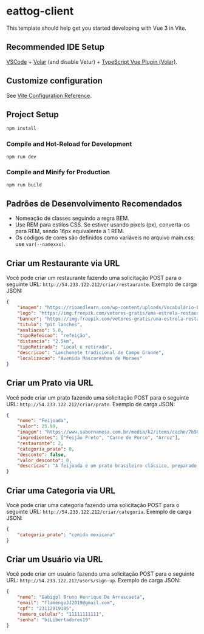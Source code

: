 # eattog-client

This template should help get you started developing with Vue 3 in Vite.

## Recommended IDE Setup

[VSCode](https://code.visualstudio.com/) + [Volar](https://marketplace.visualstudio.com/items?itemName=Vue.volar) (and disable Vetur) + [TypeScript Vue Plugin (Volar)](https://marketplace.visualstudio.com/items?itemName=Vue.vscode-typescript-vue-plugin).

## Customize configuration

See [Vite Configuration Reference](https://vitejs.dev/config/).

## Project Setup

```sh
npm install
```

### Compile and Hot-Reload for Development

```sh
npm run dev
```

### Compile and Minify for Production

```sh
npm run build
```

## Padrões de Desenvolvimento Recomendados

- Nomeação de classes seguindo a regra BEM.
- Use REM para estilos CSS. Se estiver usando pixels (px), converta-os para REM, sendo 16px equivalente a 1 REM.
- Os códigos de cores são definidos como variáveis no arquivo main.css; use `var(--namexxx)`.

## Criar um Restaurante via URL

Você pode criar um restaurante fazendo uma solicitação POST para o seguinte URL: `http://54.233.122.212/criar/restaurante`. Exemplo de carga JSON:

```json
{
    "imagem": "https://rioandlearn.com/wp-content/uploads/Vocabulário-Lanchonete.png",
    "logo": "https://img.freepik.com/vetores-gratis/uma-estrela-restaurante-icon-ilustracao_53876-40629.jpg?w=2000",
    "banner": "https://img.freepik.com/vetores-gratis/uma-estrela-restaurante-icon-ilustracao_53876-40629.jpg?w=2000",
    "titulo": "pit lanches",
    "avaliacao": 5.0,
    "tipoRefeicao": "refeição",
    "distancia": "2.5km",
    "tipoRetirada": "Local e retirada",
    "descricao": "Lanchonete tradicional de Campo Grande",
    "localizacao": "Avenida Mascarenhas de Moraes"
}
```

## Criar um Prato via URL

Você pode criar um prato fazendo uma solicitação POST para o seguinte URL: `http://54.233.122.212/criar/prato`. Exemplo de carga JSON:

```json
{
    "nome": "Feijoada",
    "valor": 25.99,
    "imagem": "https://www.sabornamesa.com.br/media/k2/items/cache/7b98703f48b0025160f2b9b5aad2a874_XL.jpg",
    "ingredientes": ["Feijão Preto", "Carne de Porco", "Arroz"],
    "restaurante": 2,
    "categoria_prato": 0, 
    "desconto": false,
    "valor_desconto": 0,
    "descricao": "A feijoada é um prato brasileiro clássico, preparado com feijão preto e diversas carnes de porco, como linguiça e bacon. É um prato rico em sabor, acompanhado de arroz, couve e laranja."
}
```

## Criar uma Categoria via URL

Você pode criar uma categoria fazendo uma solicitação POST para o seguinte URL: `http://54.233.122.212/criar/categoria`. Exemplo de carga JSON:

```json
{
    "categoria_prato": "comida mexicana"
}
```

## Criar um Usuário via URL

Você pode criar um usuário fazendo uma solicitação POST para o seguinte URL: `http://54.233.122.212/users/sign-up`. Exemplo de carga JSON:

```json
{
    "nome": "Gabigol Bruno Henrique De Arrascaeta",
    "email": "flamengoJJ2019@gmail.com",
    "cpf": "23112019185",
    "numero_celular": "11111111111",
    "senha": "biLibertadores19"
}
```

```

